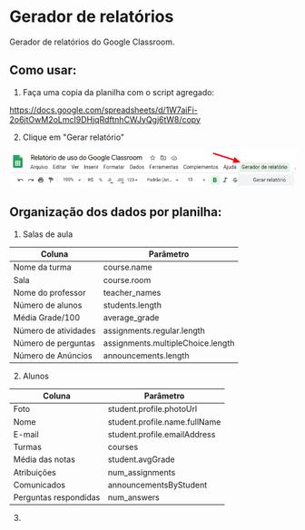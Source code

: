 # Gerador de relatórios
Gerador de relatórios do Google Classroom.

## Como usar:

1. Faça uma copia da planilha com o script agregado:

https://docs.google.com/spreadsheets/d/1W7aiFi-2o6jtOwM2oLmcI9DHjqRdftnhCWJyQgj6tW8/copy

2. Clique em "Gerar relatório"

![Clique em Gerar relatório](https://github.com/poll-is/gerador-de-relatorios/blob/master/gerador-de-relatorios-classroom.png?raw=true)

## Organização dos dados por planilha:

1. Salas de aula

Coluna | Parâmetro
------------ | -------------
Nome da turma | course.name
Sala | course.room
Nome do professor | teacher_names
Número de alunos | students.length
Média Grade/100 | average_grade
Número de atividades | assignments.regular.length
Número de perguntas | assignments.multipleChoice.length
Número de Anúncios | announcements.length

2. Alunos

Coluna | Parâmetro
------------ | -------------
Foto | student.profile.photoUrl
Nome | student.profile.name.fullName
E-mail | student.profile.emailAddress
Turmas | courses
Média das notas | student.avgGrade
Atribuições | num_assignments
Comunicados | announcementsByStudent
Perguntas respondidas | num_answers

3.
